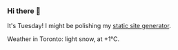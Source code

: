### Hi there :wave:

It's Tuesday! I might be polishing my [static site generator](https://github.com/bewuethr/pandoc-bash-blog).

Weather in Toronto: light snow, at +1°C.
